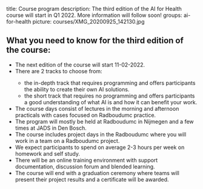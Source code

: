 title: Course program
description: The third edition of the AI for Health course will start in Q1 2022. More information will follow soon!
groups: ai-for-health
picture: courses/XMG_20200925_142130.jpg

## What you need to know for the third edition of the course:
<ul>
<li>The next edition of the course will start 11-02-2022.</li>
<li>There are 2 tracks to choose from: </li>
<ul>
  <li>the in-depth track that requires programming and offers participants the ability to create their own AI solutions.</li>
  <li>the short track that requires no programming and offers participants a good understanding of what AI is and how it can benefit your work.</li>
</ul>
<li>The course days consist of lectures in the morning and afternoon practicals with cases focused on Radboudumc practice.</li>
<li>The program will mostly be held at Radboudumc in Nijmegen and a few times at JADS in Den Bosch.</li>
<li>The course includes project days in the Radboudumc where you will work in a team on a Radboudumc project.</li>
<li>We expect participants to spend on average 2-3 hours per week on homework and self study.</li>
<li>There will be an online training environment with support documentation, discussion forum and blended learning.</li>
<li>The course will end with a graduation ceremony where teams will present their project results and a certificate will be awarded.</li>
</ul>
<!---

- The course will be held on 18 Fridays, with different topics per day, starting in Q1 2022.
- The course days consist of lectures in the morning and afternoon practicals with cases focused on Radboudumc practice.
- The program for the 18 Fridays will mostly be held at Radboudumc in Nijmegen and a few times at JADS in Den Bosch.
- The course includes 4 project days in the Radboudumc where you will work in a team on a Radboudumc project.
- We expect participants to spend on average 2-3 hours per week on homework and self study.
- There will be an online training environment with support documentation, discussion forum and blended learning.
- The course will end with a graduation ceremony where teams will present their project results and a certificate will be awarded.
-->

An overview of the course schedule can be seen below.

| Date  |  Topic  |
| ----- | ------- |
| 11-02-2022 | Introduction | 
| 18-02-2022 | Data Science & Machine Learning projects; Data Understanding |
| 25-03-2022 | Basic Principles of Machine Learning ; Data Preparation |
| 11-03-2022 | Supervised Machine Learning algorithms I; Performance Metrics |
| 18-03-2022 | Supervised Machine Learning algorithms II; Evaluation |
| 25-03-2022 | Deep Learning 1 |
| 01-04-2022 | Deep Learning 2 |
| 08-04-2022 | Data Engineering / Ethics / Privacy |
| 22-04-2022 | Project Day 1 |
| 29-04-2022 | Unsupervised Machine Learning; Summary |
| 13-05-2022 | Text Mining |
| 20-05-2022 | Project Day 2 |
| 03-06-2022 | Bioinformatics |
| 10-06-2022 | Visualisation; Project Day 3 |
| 17-06-2022 | AI products; Deployment | 
| 24-06-2022 | Project Day 4 |
| 01-07-2022 | Final Presentations  |

